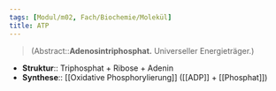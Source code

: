 ```yaml
---
tags: [Modul/m02, Fach/Biochemie/Molekül]
title: ATP
---
```

> (Abstract::**Adenosintriphosphat.** Universeller Energieträger.)
- **Struktur**:: Triphosphat + Ribose + Adenin
- **Synthese**:: [[Oxidative Phosphorylierung]] ([[ADP]] + [[Phosphat]])